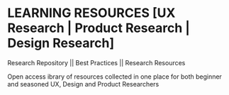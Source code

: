 # LEARNING RESOURCES [UX Research | Product Research | Design Research]
Research Repository || 
Best Practices ||
Research Resources





Open access ibrary of resources collected in one place for both beginner and seasoned UX, Design and Product Researchers

